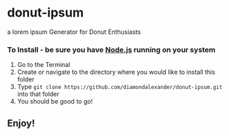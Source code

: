 # donut-ipsum
a lorem ipsum Generator for Donut Enthusiasts

### To Install - be sure you have [Node.js](https://nodejs.org/en/) running on your system
1. Go to the Terminal
2. Create or navigate to the directory where you would like to install this folder
3. Type `git clone https://github.com/diamondalexander/donut-ipsum.git` into that folder
4. You should be good to go!

## Enjoy!

